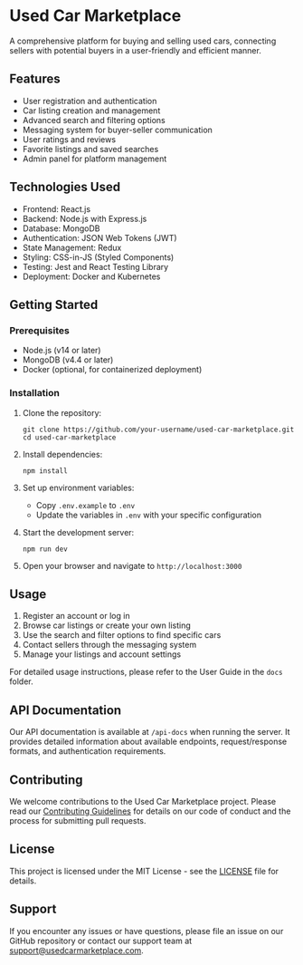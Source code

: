 # Used Car Marketplace

A comprehensive platform for buying and selling used cars, connecting sellers with potential buyers in a user-friendly and efficient manner.

## Features

- User registration and authentication
- Car listing creation and management
- Advanced search and filtering options
- Messaging system for buyer-seller communication
- User ratings and reviews
- Favorite listings and saved searches
- Admin panel for platform management

## Technologies Used

- Frontend: React.js
- Backend: Node.js with Express.js
- Database: MongoDB
- Authentication: JSON Web Tokens (JWT)
- State Management: Redux
- Styling: CSS-in-JS (Styled Components)
- Testing: Jest and React Testing Library
- Deployment: Docker and Kubernetes

## Getting Started

### Prerequisites

- Node.js (v14 or later)
- MongoDB (v4.4 or later)
- Docker (optional, for containerized deployment)

### Installation

1. Clone the repository:
   ```
   git clone https://github.com/your-username/used-car-marketplace.git
   cd used-car-marketplace
   ```

2. Install dependencies:
   ```
   npm install
   ```

3. Set up environment variables:
   - Copy `.env.example` to `.env`
   - Update the variables in `.env` with your specific configuration

4. Start the development server:
   ```
   npm run dev
   ```

5. Open your browser and navigate to `http://localhost:3000`

## Usage

1. Register an account or log in
2. Browse car listings or create your own listing
3. Use the search and filter options to find specific cars
4. Contact sellers through the messaging system
5. Manage your listings and account settings

For detailed usage instructions, please refer to the User Guide in the `docs` folder.

## API Documentation

Our API documentation is available at `/api-docs` when running the server. It provides detailed information about available endpoints, request/response formats, and authentication requirements.

## Contributing

We welcome contributions to the Used Car Marketplace project. Please read our [Contributing Guidelines](CONTRIBUTING.md) for details on our code of conduct and the process for submitting pull requests.

## License

This project is licensed under the MIT License - see the [LICENSE](LICENSE) file for details.

## Support

If you encounter any issues or have questions, please file an issue on our GitHub repository or contact our support team at support@usedcarmarketplace.com.